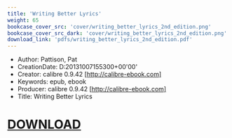 ```yaml
---
title: 'Writing Better Lyrics'
weight: 65
bookcase_cover_src: 'cover/writing_better_lyrics_2nd_edition.png'
bookcase_cover_src_dark: 'cover/writing_better_lyrics_2nd_edition.png'
download_link: 'pdfs/writing_better_lyrics_2nd_edition.pdf'
---
```


- Author: Pattison, Pat
- CreationDate: D:20131007155300+00'00'
- Creator: calibre 0.9.42 [http://calibre-ebook.com]
- Keywords: epub, ebook
- Producer: calibre 0.9.42 [http://calibre-ebook.com]
- Title: Writing Better Lyrics
# [DOWNLOAD](/pdfs/writing_better_lyrics_2nd_edition.pdf)
